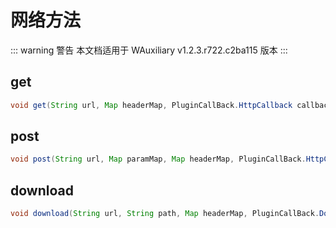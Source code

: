 # 网络方法

::: warning 警告
本文档适用于 WAuxiliary v1.2.3.r722.c2ba115 版本
:::

## get

```java
void get(String url, Map headerMap, PluginCallBack.HttpCallback callback);
```

## post

```java
void post(String url, Map paramMap, Map headerMap, PluginCallBack.HttpCallback callback);
```

## download

```java
void download(String url, String path, Map headerMap, PluginCallBack.DownloadCallback callback);
```
